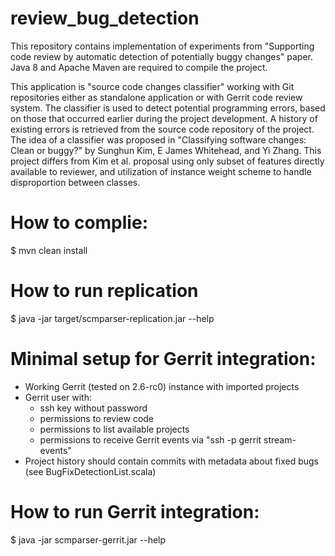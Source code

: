 review_bug_detection
====================
This repository contains implementation of experiments from "Supporting code review by automatic detection of potentially buggy changes" paper. Java 8 and Apache Maven are required to compile the project.

This application is "source code changes classifier" working with Git repositories either as standalone application or with Gerrit code review system.
The classifier is used to detect potential programming errors, based on those that occurred earlier during the project development. 
A history of existing errors is retrieved from the source code repository of the project.
The idea of a classifier was proposed in "Classifying software changes: Clean or buggy?" by Sunghun Kim, E James Whitehead, and Yi Zhang.
This project differs from Kim et al. proposal using only subset of features directly available to reviewer, and utilization of instance weight scheme to handle disproportion between classes.

# How to complie:
$ mvn clean install 

# How to run replication
$ java -jar target/scmparser-replication.jar --help

# Minimal setup for Gerrit integration:
* Working Gerrit (tested on 2.6-rc0) instance with imported projects
* Gerrit user with:
  * ssh key without password
  * permissions to review code
  * permissions to list available projects
  * permissions to receive Gerrit events via "ssh -p <port> <host> gerrit stream-events"
* Project history should contain commits with metadata about fixed bugs (see BugFixDetectionList.scala)

# How to run Gerrit integration:
$ java -jar scmparser-gerrit.jar --help
